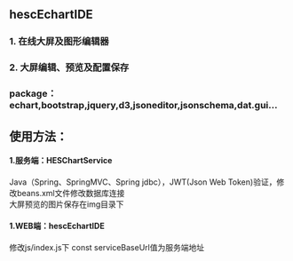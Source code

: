 ## hescEchartIDE
### 1. 在线大屏及图形编辑器
### 2. 大屏编辑、预览及配置保存
### package：echart,bootstrap,jquery,d3,jsoneditor,jsonschema,dat.gui...
## 使用方法：
#### 1.服务端：HESChartService
Java（Spring、SpringMVC、Spring jdbc），JWT(Json Web Token)验证，修改beans.xml文件修改数据库连接<br>
大屏预览的图片保存在img目录下
#### 1.WEB端：hescEchartIDE
修改js/index.js下 const serviceBaseUrl值为服务端地址
